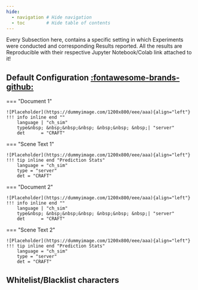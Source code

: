 ```yaml
---
hide:
  - navigation # Hide navigation
  - toc        # Hide table of contents
---
```


Every Subsection here, contains a specific setting in which Experiments were conducted and corresponding Results reported. All the results are Reproducible with their respective Jupyter Notebook/Colab link attached to it! 

## Default Configuration [:fontawesome-brands-github:](coming_soon.md)

=== "Document 1"

    ![Placeholder](https://dummyimage.com/1200x800/eee/aaa){align="left"}
    !!! info inline end ""
        language | "ch_sim"  
        type&nbsp; &nbsp;&nbsp;&nbsp; &nbsp;&nbsp; &nbsp;| "server"  
        det      = "CRAFT"

=== "Scene Text 1"

    ![Placeholder](https://dummyimage.com/1200x800/eee/aaa){align="left"}
    !!! tip inline end "Prediction Stats"
        language = "ch_sim"
        type = "server"
        det = "CRAFT"

=== "Document 2"

    ![Placeholder](https://dummyimage.com/1200x800/eee/aaa){align="left"}
    !!! info inline end ""
        language | "ch_sim"  
        type&nbsp; &nbsp;&nbsp;&nbsp; &nbsp;&nbsp; &nbsp;| "server"  
        det      = "CRAFT"

=== "Scene Text 2"

    ![Placeholder](https://dummyimage.com/1200x800/eee/aaa){align="left"}
    !!! tip inline end "Prediction Stats"
        language = "ch_sim"
        type = "server"
        det = "CRAFT"

## Whitelist/Blacklist characters